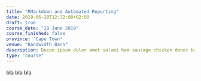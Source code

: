 ```yaml
---
title: "RMarkdown and Automated Reporting"
date: 2019-06-28T12:32:08+02:00
draft: true
course_date: "28 June 2019"
course_finished: false
province: "Cape Town"
venue: "Bandwidth Barn"
description: Bacon ipsum dolor amet salami ham sausage chicken doner bacon. Corned beef turkey cupim, 
type: "course"
---
```


bla bla bla 
